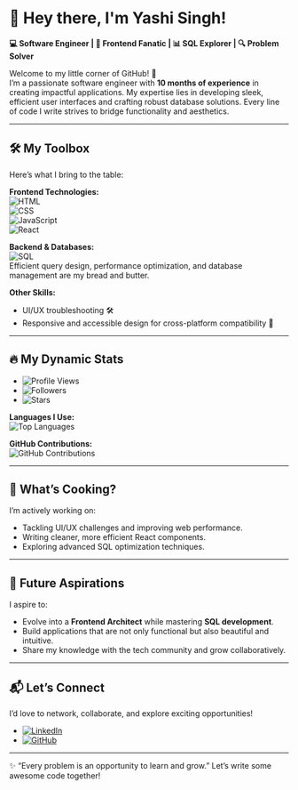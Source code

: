 # 👋 Hey there, I'm **Yashi Singh!**  

**💻 Software Engineer | 🎨 Frontend Fanatic | 📊 SQL Explorer | 🔍 Problem Solver**  

Welcome to my little corner of GitHub! 🚀  
I’m a passionate software engineer with **10 months of experience** in creating impactful applications. My expertise lies in developing sleek, efficient user interfaces and crafting robust database solutions. Every line of code I write strives to bridge functionality and aesthetics.  

---

## 🛠️ My Toolbox  
Here’s what I bring to the table:  

**Frontend Technologies:**  
![HTML](https://img.shields.io/badge/-HTML-E34F26?style=for-the-badge&logo=html5&logoColor=white)  
![CSS](https://img.shields.io/badge/-CSS-1572B6?style=for-the-badge&logo=css3&logoColor=white)  
![JavaScript](https://img.shields.io/badge/-JavaScript-F7DF1E?style=for-the-badge&logo=javascript&logoColor=black)  
![React](https://img.shields.io/badge/-React-61DAFB?style=for-the-badge&logo=react&logoColor=black)  

**Backend & Databases:**  
![SQL](https://img.shields.io/badge/-SQL-4479A1?style=for-the-badge&logo=sqlite&logoColor=white)  
Efficient query design, performance optimization, and database management are my bread and butter.  

**Other Skills:**  
- UI/UX troubleshooting 🛠️  
- Responsive and accessible design for cross-platform compatibility 🎨  

---

## 🔥 My Dynamic Stats  

- ![Profile Views](https://komarev.com/ghpvc/?username=Yashi-Singh-9&color=ff69b4&style=for-the-badge)  
- ![Followers](https://img.shields.io/github/followers/Yashi-Singh-9?label=Followers&style=for-the-badge&color=teal)  
- ![Stars](https://img.shields.io/github/stars/Yashi-Singh-9?label=Stars&style=for-the-badge&color=yellow)  

**Languages I Use:**  
![Top Languages](https://github-readme-stats.vercel.app/api/top-langs/?username=Yashi-Singh-9&layout=compact&theme=radical&langs_count=6)  

**GitHub Contributions:**  
![GitHub Contributions](https://github-readme-streak-stats.herokuapp.com/?user=Yashi-Singh-9&theme=radical)  

---

## 🌱 What’s Cooking?  

I’m actively working on:  
- Tackling UI/UX challenges and improving web performance.  
- Writing cleaner, more efficient React components.  
- Exploring advanced SQL optimization techniques.  

---

## 🎯 Future Aspirations  

I aspire to:  
- Evolve into a **Frontend Architect** while mastering **SQL development**.  
- Build applications that are not only functional but also beautiful and intuitive.  
- Share my knowledge with the tech community and grow collaboratively.  

---

## 📬 Let’s Connect  

I’d love to network, collaborate, and explore exciting opportunities!  
- [![LinkedIn](https://img.shields.io/badge/LinkedIn-Yashi--Singh-blue?style=for-the-badge&logo=linkedin)](https://www.linkedin.com/in/yashi-singh-b4143a246)  
- [![GitHub](https://img.shields.io/badge/GitHub-Yashi--Singh-9?style=for-the-badge&logo=github)](https://github.com/Yashi-Singh-9)  

---

✨ “Every problem is an opportunity to learn and grow.” Let’s write some awesome code together!  
